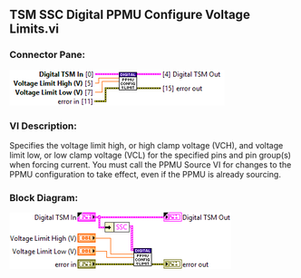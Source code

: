 ## **TSM SSC Digital PPMU Configure Voltage Limits.vi**
### Connector Pane:
![alt text](/docs/images/Instrument%20Control/Digital/PPMU/TSM%20SSC%20Digital%20PPMU%20Configure%20Voltage%20Limits.vic.png "TSM SSC Digital PPMU Configure Voltage Limits.vi connector pane")

### VI Description:
Specifies the voltage limit high, or high clamp voltage (VCH), and voltage limit low, or low clamp voltage (VCL) for the specified pins and pin group(s) when forcing current. You must call the PPMU Source VI for changes to the PPMU configuration to take effect, even if the PPMU is already sourcing.

### Block Diagram:
![alt text](/docs/images/Instrument%20Control/Digital/PPMU/TSM%20SSC%20Digital%20PPMU%20Configure%20Voltage%20Limits.vid.png "TSM SSC Digital PPMU Configure Voltage Limits.vi block diagram")
